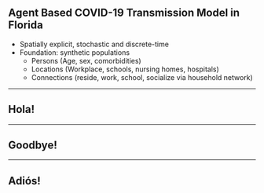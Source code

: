 
## Agent Based COVID-19 Transmission Model in Florida
- Spatially explicit, stochastic and discrete-time
- Foundation: synthetic populations
  * Persons (Age, sex, comorbidities)
  * Locations (Workplace, schools, nursing homes, hospitals)
  * Connections (reside, work, school, socialize via household network)

---

## Hola!

---

## Goodbye!

---

## Adiós!
